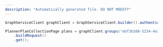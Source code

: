 ```yaml
---
description: "Automatically generated file. DO NOT MODIFY"
---
```

<!-- markdownlint-disable MD041 -->

```java
GraphServiceClient graphClient = GraphServiceClient.builder().authenticationProvider( authProvider ).buildClient();

PlannerPlanCollectionPage plans = graphClient.groups("ebf3b108-5234-4e22-b93d-656d7dae5874").planner().plans()
    .buildRequest()
    .get();
```
